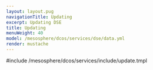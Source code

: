 ```yaml
---
layout: layout.pug
navigationTitle: Updating 
excerpt: Updating DSE
title: Updating 
menuWeight: 40
model: /mesosphere/dcos/services/dse/data.yml
render: mustache
---
```


#include /mesosphere/dcos/services/include/update.tmpl
